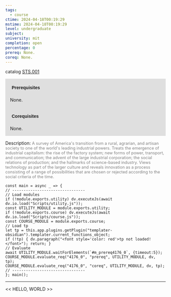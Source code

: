 ```yaml
---
tags:
  - course
ctime: 2024-04-18T00:19:29
mstime: 2024-04-18T00:19:29
level: undergraduate
subject: 
university: mit
completion: open
percentage: 0
prereq: None.
coreq: None.
---
```


catalog [STS.001](http://student.mit.edu/catalog/mSTSa.html#STS.001)

<span style="display: block; padding: 15px; background-color: rgb(100, 100, 100, 0.2);"><font id="m_prereq4176_0" style="display: block; font-family: Arial, sans-serif; font-weight: bold; padding: 5px">Prerequisites</font><br><span id="prereq4176_0">None.</span></span>
<span style="display: block; padding: 15px; background-color: rgb(100, 100, 100, 0.2);"><font id="m_coreq4176_0" style="display: block; font-family: Arial, sans-serif; font-weight: bold; padding: 5px">Corequisites</font><br><span id="coreq4176_0">None.</span></span>

<font style="">Description:</font>
<font style="color: grey; font-size: 0.8rem;">A survey of America's transition from a rural, agrarian, and artisan society to one of the world's leading industrial powers. Treats the emergence of industrial capitalism: the rise of the factory system; new forms of power, transport, and communication; the advent of the large industrial corporation; the social relations of production; and the hallmarks of science-based industry. Views technology as part of the larger culture and reveals innovation as a process consisting of a range of possibilities that are chosen or rejected according to the social criteria of the time.</font>

```dataviewjs
const main = async _ => {
// --------------------------------
// Load modules
if (!module.exports.utility) dv.executeJs(await dv.io.load("Scripts/utility.js"));
const UTILITY_MODULE = module.exports.utility;
if (!module.exports.course) dv.executeJs(await dv.io.load("Scripts/course.js"));
const COURSE_MODULE = module.exports.course;
// Load tp
let tp = this.app.plugins.getPlugin("templater-obsidian").templater.current_functions_object;
if (!tp) { dv.paragraph("<font style='color: red'>tp not loaded!</font>"); return; }
// Evaluate
await UTILITY_MODULE.waitForElements(`#m_prereq4176_0`, {timeout:5});
COURSE_MODULE.evaluate_req("4176_0", "prereq", UTILITY_MODULE, dv, tp);
COURSE_MODULE.evaluate_req("4176_0", "coreq", UTILITY_MODULE, dv, tp);
// --------------------------------
}; main();
```

---

<< HELLO, WORLD >>
